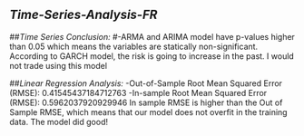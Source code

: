 ## *Time-Series-Analysis-FR*

##*Time Series Conclusion:*
#-ARMA and ARIMA model have p-values higher than 0.05 which means the variables are statically non-significant. According to GARCH model, the risk is going to increase in the past. I would not trade using this model

##*Linear Regression Analysis:*
-Out-of-Sample Root Mean Squared Error (RMSE): 0.41545437184712763
-In-sample Root Mean Squared Error (RMSE): 0.5962037920929946
In sample RMSE is higher than the Out of Sample RMSE, which means that our model does not overfit in the training data. The model did good!